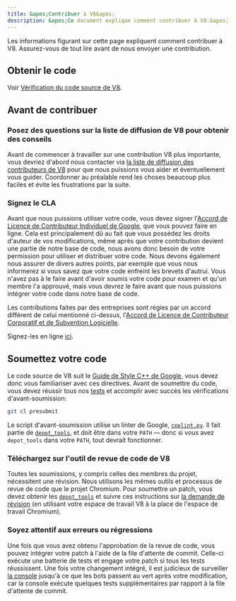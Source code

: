 ```yaml
---
title: &apos;Contribuer à V8&apos;
description: &apos;Ce document explique comment contribuer à V8.&apos;
---
```

Les informations figurant sur cette page expliquent comment contribuer à V8. Assurez-vous de tout lire avant de nous envoyer une contribution.

## Obtenir le code

Voir [Vérification du code source de V8](/docs/source-code).

## Avant de contribuer

### Posez des questions sur la liste de diffusion de V8 pour obtenir des conseils

Avant de commencer à travailler sur une contribution V8 plus importante, vous devriez d'abord nous contacter via [la liste de diffusion des contributeurs de V8](https://groups.google.com/group/v8-dev) pour que nous puissions vous aider et éventuellement vous guider. Coordonner au préalable rend les choses beaucoup plus faciles et évite les frustrations par la suite.

### Signez le CLA

Avant que nous puissions utiliser votre code, vous devez signer l&apos;[Accord de Licence de Contributeur Individuel de Google](https://cla.developers.google.com/about/google-individual), que vous pouvez faire en ligne. Cela est principalement dû au fait que vous possédez les droits d&apos;auteur de vos modifications, même après que votre contribution devient une partie de notre base de code, nous avons donc besoin de votre permission pour utiliser et distribuer votre code. Nous devons également nous assurer de divers autres points, par exemple que vous nous informerez si vous savez que votre code enfreint les brevets d&apos;autrui. Vous n&apos;avez pas à le faire avant d&apos;avoir soumis votre code pour examen et qu&apos;un membre l&apos;a approuvé, mais vous devrez le faire avant que nous puissions intégrer votre code dans notre base de code.

Les contributions faites par des entreprises sont régies par un accord différent de celui mentionné ci-dessus, l&apos;[Accord de Licence de Contributeur Corporatif et de Subvention Logicielle](https://cla.developers.google.com/about/google-corporate).

Signez-les en ligne [ici](https://cla.developers.google.com/).

## Soumettez votre code

Le code source de V8 suit le [Guide de Style C++ de Google](https://google.github.io/styleguide/cppguide.html), vous devez donc vous familiariser avec ces directives. Avant de soumettre du code, vous devez réussir tous nos [tests](/docs/test) et accomplir avec succès les vérifications d&apos;avant-soumission:

```bash
git cl presubmit
```

Le script d&apos;avant-soumission utilise un linter de Google, [`cpplint.py`](https://raw.githubusercontent.com/google/styleguide/gh-pages/cpplint/cpplint.py). Il fait partie de [`depot_tools`](https://dev.chromium.org/developers/how-tos/install-depot-tools), et doit être dans votre `PATH` — donc si vous avez `depot_tools` dans votre `PATH`, tout devrait fonctionner.

### Téléchargez sur l&apos;outil de revue de code de V8

Toutes les soumissions, y compris celles des membres du projet, nécessitent une révision. Nous utilisons les mêmes outils et processus de revue de code que le projet Chromium. Pour soumettre un patch, vous devez obtenir les [`depot_tools`](https://dev.chromium.org/developers/how-tos/install-depot-tools) et suivre ces instructions sur [la demande de révision](https://chromium.googlesource.com/chromium/src/+/master/docs/contributing.md) (en utilisant votre espace de travail V8 à la place de l&apos;espace de travail Chromium).

### Soyez attentif aux erreurs ou régressions

Une fois que vous avez obtenu l&apos;approbation de la revue de code, vous pouvez intégrer votre patch à l&apos;aide de la file d&apos;attente de commit. Celle-ci exécute une batterie de tests et engage votre patch si tous les tests réussissent. Une fois votre changement intégré, il est judicieux de surveiller [la console](https://ci.chromium.org/p/v8/g/main/console) jusqu&apos;à ce que les bots passent au vert après votre modification, car la console exécute quelques tests supplémentaires par rapport à la file d&apos;attente de commit.

